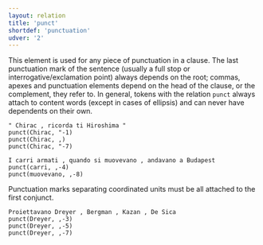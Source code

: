 ```yaml
---
layout: relation
title: 'punct'
shortdef: 'punctuation'
udver: '2'
---
```


This element is used for any piece of punctuation in a clause. 
The last punctuation mark of the sentence (usually a full stop or interrogative/exclamation point) always depends on the root; commas, apexes and punctuation elements depend on the head of the clause, or the complement, they refer to. In general, tokens with the relation <code>punct</code> always attach to content words (except in cases of ellipsis) and can never have dependents on their own.

~~~ sdparse
" Chirac , ricorda ti Hiroshima "
punct(Chirac, "-1)
punct(Chirac, ,)
punct(Chirac, "-7)
~~~
~~~ sdparse
I carri armati , quando si muovevano , andavano a Budapest
punct(carri, ,-4)
punct(muovevano, ,-8)
~~~

Punctuation marks separating coordinated units must be all attached to the first conjunct.

~~~ sdparse
Proiettavano Dreyer , Bergman , Kazan , De Sica 
punct(Dreyer, ,-3)
punct(Dreyer, ,-5)
punct(Dreyer, ,-7)
~~~
<!-- Interlanguage links updated Út zář 29 18:41:35 CEST 2020 -->
